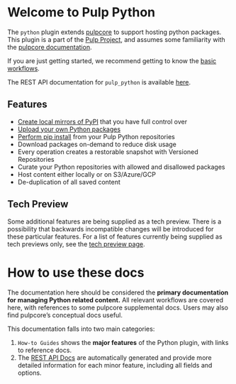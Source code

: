 # Welcome to Pulp Python


The `python` plugin extends [pulpcore](site:pulpcore/) to support
hosting python packages. This plugin is a part of the [Pulp Project](site:/), and assumes some familiarity with the [pulpcore documentation](site:pulpcore/).

If you are just getting started, we recommend getting to know the [basic
workflows](site:pulp_python/docs/user/guides/pypi/).

The REST API documentation for `pulp_python` is available [here](site:pulp_python/restapi/).

## Features

- [Create local mirrors of PyPI](site:pulp_python/docs/user/guides/sync/) that you have full control over
- [Upload your own Python packages](site:pulp_python/docs/user/guides/upload/)
- [Perform pip install](site:pulp_python/docs/user/guides/publish/) from your Pulp Python repositories
- Download packages on-demand to reduce disk usage
- Every operation creates a restorable snapshot with Versioned Repositories
- Curate your Python repositories with allowed and disallowed packages
- Host content either locally or on S3/Azure/GCP
- De-duplication of all saved content

## Tech Preview

Some additional features are being supplied as a tech preview.  There is a possibility that
backwards incompatible changes will be introduced for these particular features.  For a list of
features currently being supplied as tech previews only, see the [tech preview page](site:pulp_python/docs/user/learn/tech-preview/).

# How to use these docs

The documentation here should be considered the **primary documentation for managing Python related content.**
All relevant workflows are covered here, with references to some pulpcore supplemental docs.
Users may also find pulpcore’s conceptual docs useful.

This documentation falls into two main categories:

1. `How-to Guides` shows the **major features** of the Python plugin, with links to reference docs.
2. The [REST API Docs](site:pulp_python/restapi/) are automatically generated and provide more detailed information for each 
minor feature, including all fields and options.
